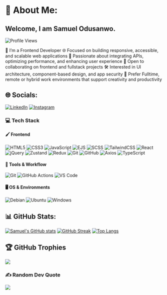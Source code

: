 # 💫 About Me:
## Welcome, I am Samuel Odusanwo.<br>
![Profile Views](https://komarev.com/ghpvc/?username=Marlz74&label=Profile%20views&color=0e75b6&style=flat)

🌱 I’m a Frontend Developer
🌐 Focused on building responsive, accessible, and scalable web applications
🔌 Passionate about integrating APIs, optimizing performance, and enhancing user experience
🤝 Open to collaborating on frontend and fullstack projects
🛠️ Interested in UI architecture, component-based design, and app security
🏡 Prefer Fulltime, remote or hybrid work environments that support creativity and productivity

## 🌐 Socials:
[![LinkedIn](https://img.shields.io/badge/LinkedIn-0077B5?style=for-the-badge&logo=linkedin&logoColor=white)](https://www.linkedin.com/in/samuel-odusanwo-765819251/)
[![Instagram](https://img.shields.io/badge/Instagram-E4405F?style=for-the-badge&logo=instagram&logoColor=white)](https://www.instagram.com/odusanwo_samuel?igsh=MWpuMHN1cjkyeXY3Mw%3D%3D&utm_source=qr)

### 💻 Tech Stack

#### 🖌️ Frontend
![HTML5](https://img.shields.io/badge/html5-%23E34F26.svg?style=for-the-badge&logo=html5&logoColor=white)
![CSS3](https://img.shields.io/badge/css3-%231572B6.svg?style=for-the-badge&logo=css3&logoColor=white)
![JavaScript](https://img.shields.io/badge/javascript-%23323330.svg?style=for-the-badge&logo=javascript&logoColor=%23F7DF1E)
![EJS](https://img.shields.io/badge/ejs-%23000000.svg?style=for-the-badge&logo=javascript&logoColor=white)
![SCSS](https://img.shields.io/badge/scss-%23CC6699.svg?style=for-the-badge&logo=sass&logoColor=white)
![TailwindCSS](https://img.shields.io/badge/tailwindcss-%2338B2AC.svg?style=for-the-badge&logo=tailwind-css&logoColor=white)
![React](https://img.shields.io/badge/react-%2320232a.svg?style=for-the-badge&logo=react&logoColor=%2361DAFB)
![jQuery](https://img.shields.io/badge/jquery-%230769AD.svg?style=for-the-badge&logo=jquery&logoColor=white)
![Zustand](https://img.shields.io/badge/zustand-%23000000.svg?style=for-the-badge&logo=zustand&logoColor=white)
![Redux](https://img.shields.io/badge/redux-%23764ABC.svg?style=for-the-badge&logo=redux&logoColor=white)
![Git](https://img.shields.io/badge/git-%23F05033.svg?style=for-the-badge&logo=git&logoColor=white)
![GitHub](https://img.shields.io/badge/github-%23181717.svg?style=for-the-badge&logo=github&logoColor=white)
![Axios](https://img.shields.io/badge/axios-%23000000.svg?style=for-the-badge&logo=axios&logoColor=white)
![TypeScript](https://img.shields.io/badge/typescript-%23007ACC.svg?style=for-the-badge&logo=typescript&logoColor=white)


#### 🔧 Tools & Workflow
![Git](https://img.shields.io/badge/git-%23F05033.svg?style=for-the-badge&logo=git&logoColor=white)
![GitHub Actions](https://img.shields.io/badge/github%20actions-%232671E5.svg?style=for-the-badge&logo=githubactions&logoColor=white)
![VS Code](https://img.shields.io/badge/VSCode-%23007ACC.svg?style=for-the-badge&logo=visual-studio-code&logoColor=white)


#### 🖥️ OS & Environments
![Debian](https://img.shields.io/badge/Debian-D70A53?style=for-the-badge&logo=debian&logoColor=white)
![Ubuntu](https://img.shields.io/badge/ubuntu-E95420.svg?style=for-the-badge&logo=ubuntu&logoColor=white)
![Windows](https://img.shields.io/badge/Windows-0078D6?style=for-the-badge&logo=windows&logoColor=white)

## 📊 GitHub Stats:
[![Samuel's GitHub stats](https://github-readme-stats.vercel.app/api?username=samuelodusanwo&show_icons=true&theme=nord&hide_border=false&include_all_commits=true&count_private=true)](https://github.com/samuelodusanwo/github-readme-stats)
[![GitHub Streak](https://github-readme-streak-stats.herokuapp.com/?user=samuelodusanwo&theme=vuedark&hide_border=false)](https://git.io/streak-stats)
[![Top Langs](https://github-readme-stats.vercel.app/api/top-langs/?username=samuelodusanwo&layout=compact&theme=nord&hide_border=false&include_all_commits=true)](https://github.com/samuelodusanwo/github-readme-stats)

## 🏆 GitHub Trophies
![](https://github-profile-trophy.vercel.app/?username=samuelodusanwo&theme=nord&no-frame=false&no-bg=true&margin-w=4)

### ✍️ Random Dev Quote
![](https://quotes-github-readme.vercel.app/api?type=horizontal&theme=radical)
